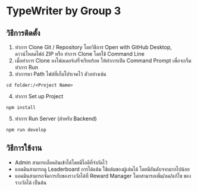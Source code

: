 # TypeWriter by Group 3

## วิธีการติดตั้ง

1. ทำการ Clone Git / Repository โดยวิธีการ Open with GitHub Desktop, ดาวน์โหลดไฟล์ ZIP หรือ ทำการ Clone โดยใช้ Command Line
2. เมื่อทำการ Clone ลงโฟลเดอร์เสร็จเรียบร้อย ให้ทำการเปิด Command Prompt เพื่อจะเริ่มทำการ Run
3. ทำการหา Path ไฟล์ที่เก็บโปรเจคไว้ ตัวอย่างเช่น 
```
cd folder:/<Project Name>
```
4. ทำการ Set up Project
```
npm install
```
5. ทำการ Run Server (สำหรับ Backend)
```
npm run develop
```


## วิธีการใช้งาน
* Admin สามารถล็อคอินเข้าได้โดยมีไอดีที่จำกัดไว้
* แอดมินสามารถดู Leaderboard การได้แต้ม ใช้แต้มของผู้เล่นได้ โดยมีอันดับจากมากไปน้อย
* แอดมินสามารถจัดการกับของรางวัลได้ที่ Reward Manager โดยสามารถเพิ่ม/ลด/แก้ไข ของรางวัลได้ เป็นต้น
 